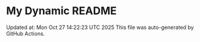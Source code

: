 # My Dynamic README
Updated at: Mon Oct 27 14:22:23 UTC 2025
This file was auto-generated by GitHub Actions.
